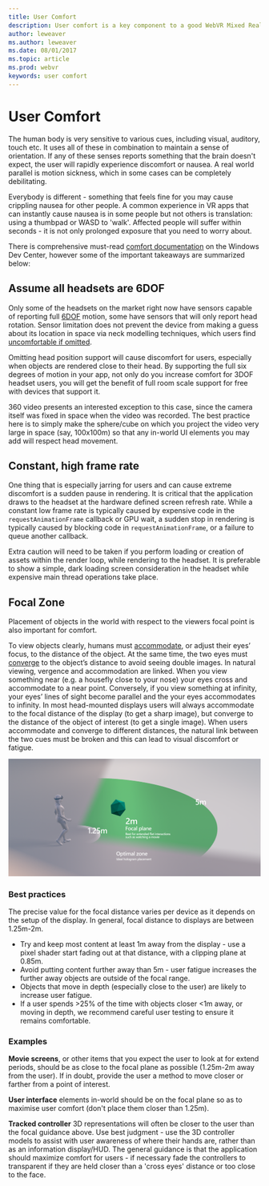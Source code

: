 ```yaml
---
title: User Comfort
description: User comfort is a key component to a good WebVR Mixed Reality experience.
author: leweaver
ms.author: leweaver
ms.date: 08/01/2017
ms.topic: article
ms.prod: webvr
keywords: user comfort
---
```


# User Comfort
The human body is very sensitive to various cues, including visual, auditory, touch etc. It uses all of these in combination to maintain a sense of orientation. If any of these senses reports something that the brain doesn't expect, the user will rapidly experience discomfort or nausea. A real world parallel is motion sickness, which in some cases can be completely debilitating.

Everybody is different - something that feels fine for you may cause crippling nausea for other people. A common experience in VR apps that can instantly cause nausea is in some people but not others is translation: using a thumbpad or WASD to 'walk'. Affected people will suffer within seconds - it is not only prolonged exposure that you need to worry about.

There is comprehensive must-read [comfort documentation](https://developer.microsoft.com/en-us/windows/mixed-reality/comfort) on the Windows Dev Center, however some of the important takeaways are summarized below:

## Assume all headsets are 6DOF
Only some of the headsets on the market right now have sensors capable of reporting full [6DOF](https://en.wikipedia.org/wiki/Six_degrees_of_freedom) motion, some have sensors that will only report head rotation. Sensor limitation does not prevent the device from making a guess about its location in space via neck modelling techniques, which users find [uncomfortable if omitted](https://www.reddit.com/r/oculus/comments/3uhs63/why_dont_all_gear_vr_apps_have_the_neck_model_its/).

Omitting head position support will cause discomfort for users, especially when objects are rendered close to their head. By supporting the full six degrees of motion in your app, not only do you increase comfort for 3DOF headset users, you will get the benefit of full room scale support for free with devices that support it.

360 video presents an interested exception to this case, since the camera itself was fixed in space when the video was recorded. The best practice here is to simply make the sphere/cube on which you project the video very large in space (say, 100x100m) so that any in-world UI elements you may add will respect head movement.

## Constant, high frame rate
<!-- LW: Not happy with this section
 -->
One thing that is especially jarring for users and can cause extreme discomfort is a sudden pause in rendering. It is critical that the application draws to the headset at the hardware defined screen refresh rate. While a constant low frame rate is typically caused by expensive code in the `requestAnimationFrame` callback or GPU wait, a sudden stop in rendering is typically caused by blocking code in `requestAnimationFrame`, or a failure to queue another callback. 

Extra caution will need to be taken if you perform loading or creation of assets within the render loop, while rendering to the headset. It is preferable to show a simple, dark loading screen consideration in the headset while expensive main thread operations take place.

## Focal Zone
Placement of objects in the world with respect to the viewers focal point is also important for comfort. 

To view objects clearly, humans must [accommodate](https://en.wikipedia.org/wiki/Accommodation_%28eye%29), or adjust their eyes’ focus, to the distance of the object. At the same time, the two eyes must [converge](https://en.wikipedia.org/wiki/Convergence_(eye)) to the object’s distance to avoid seeing double images. In natural viewing, vergence and accommodation are linked. When you view something near (e.g. a housefly close to your nose) your eyes cross and accommodate to a near point. Conversely, if you view something at infinity, your eyes’ lines of sight become parallel and the your eyes accommodates to infinity. In most head-mounted displays users will always accommodate to the focal distance of the display (to get a sharp image), but converge to the distance of the object of interest (to get a single image). When users accommodate and converge to different distances, the natural link between the two cues must be broken and this can lead to visual discomfort or fatigue.

![Focal Plane](img/DistanceGuideRendering.png)

### Best practices

The precise value for the focal distance varies per device as it depends on the setup of the display. In general, focal distance to displays are between 1.25m-2m. 

- Try and keep most content at least 1m away from the display - use a pixel shader start fading out at that distance, with a clipping plane at 0.85m. 
- Avoid putting content further away than 5m - user fatigue increases the further away objects are outside of the focal range.
- Objects that move in depth (especially close to the user) are likely to increase user fatigue.
- If a user spends >25% of the time with objects closer <1m away, or moving in depth, we recommend careful user testing to ensure it remains comfortable.

### Examples

__Movie screens__, or other items that you expect the user to look at for extend periods, should be as close to the focal plane as possible (1.25m-2m away from the user). If in doubt, provide the user a method to move closer or farther from a point of interest.

__User interface__ elements in-world should be on the focal plane so as to maximise user comfort (don't place them closer than 1.25m).

__Tracked controller__ 3D representations will often be closer to the user than the focal guidance above. Use best judgment - use the 3D controller models to assist with user awareness of where their hands are, rather than as an information display/HUD. The general guidance is that the application should maximize comfort for users - if necessary fade the controllers to transparent if they are held closer than a 'cross eyes' distance or too close to the face. 
